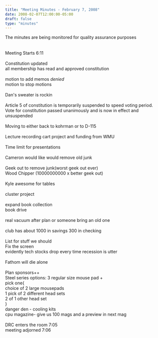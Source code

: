 ```yaml
---
title: "Meeting Minutes - February 7, 2008"
date: 2008-02-07T12:00:00-05:00
draft: false
type: "minutes"
---
```


The minutes are being monitored for quality assurance purposes<br />
<br />
<br />
Meeting Starts 6:11<br />
<br />
Constitution updated <br />
all membership has read and approved constitution<br />
<br />
motion to add memos *denied*<br />
motion to stop motions<br />
<br />
Dan's sweater is rockin<br />
<br />
Article 5 of constitution is temporarily suspended to speed voting period.<br />
Vote for constitution passed unanimously and is now in effect and unsuspended<br />
<br />
Moving to either back to kohrman or to D-115<br />
<br />
Lecture recording cart project and funding from WMU<br />
<br />
Time limit for presentations<br />
<br />
Cameron would like would remove old junk<br />
<br />
Geek out to remove junk(worst geek out ever)<br />
Wood Chipper (10000000000 x better geek out)<br />
<br />
Kyle awesome for tables<br />
<br />
cluster project<br />
<br />
expand book collection<br />
book drive<br />
<br />
real vacuum after plan or someone bring an old one<br />
<br />
club has about 1000 in savings 300 in checking<br />
<br />
List for stuff we should<br />
Fix the screen<br />
evidently tech stocks drop every time recession is utter<br />
<br />
Fathom will die alone<br />
<br />
Plan sponsors++<br />
Steel series options: 3 regular size mouse pad +<br />
pick one{<br />
choice of 2 large mousepads<br />
1 pick of 2 different head sets<br />
2 of 1 other head set<br />
}<br />
danger den - cooling kits<br />
cpu magazine- give us 100 mags and a preview in next mag<br />
<br />
DRC enters the room 7:05<br />
meeting adjorned 7:06<br />
